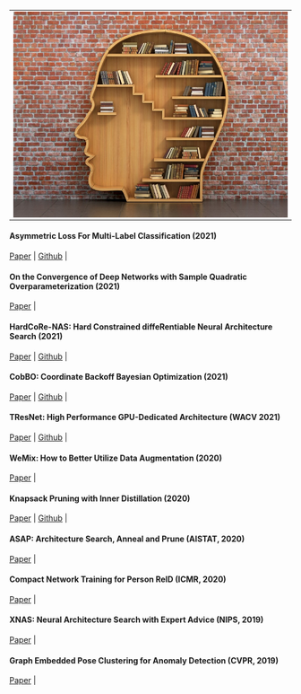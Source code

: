 <p align="center">
 <table class="tg">
  <tr>
    <td class="tg-c3ow"><img src="./pics/other_publications.jpg" align="center" width="600" ></td>
  </tr>
</table>
</p>

#### Asymmetric Loss For Multi-Label Classification (2021)
[Paper](https://arxiv.org/abs/2009.14119) |
[Github](https://github.com/Alibaba-MIIL/ASL) |

#### On the Convergence of Deep Networks with Sample Quadratic Overparameterization (2021)
[Paper](https://arxiv.org/pdf/2101.04243.pdf) |

#### HardCoRe-NAS: Hard Constrained diffeRentiable Neural Architecture Search (2021)
[Paper](https://arxiv.org/abs/2102.11646) |
[Github](https://github.com/Alibaba-MIIL/HardCoReNAS) |

#### CobBO: Coordinate Backoff Bayesian Optimization (2021)
[Paper](https://arxiv.org/abs/2101.05147) |
[Github](https://github.com/Alibaba-MIIL/CobBO) |

#### TResNet: High Performance GPU-Dedicated Architecture (WACV 2021)
[Paper](https://arxiv.org/pdf/2003.13630.pdf) |
[Github](https://github.com/Alibaba-MIIL/TResNet#tresnet-high-performance-gpu-dedicated-architecture) |

#### WeMix: How to Better Utilize Data Augmentation (2020)
[Paper](https://arxiv.org/abs/2010.01267) |

#### Knapsack Pruning with Inner Distillation (2020)
[Paper](https://arxiv.org/pdf/2002.08258.pdf) |
[Github](https://github.com/Alibaba-MIIL/knapsack_pruning) |

#### ASAP: Architecture Search, Anneal and Prune (AISTAT, 2020)
[Paper](https://arxiv.org/abs/1904.04123) |

#### Compact Network Training for Person ReID (ICMR, 2020)
[Paper](https://arxiv.org/abs/1910.07038) |

#### XNAS: Neural Architecture Search with Expert Advice (NIPS, 2019)
[Paper](https://arxiv.org/abs/1906.08031) |

#### Graph Embedded Pose Clustering for Anomaly Detection (CVPR, 2019)
[Paper](https://arxiv.org/abs/1912.11850) |
